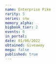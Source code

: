 ```yaml
---
name: Enterprise Pike
rarity: 5
series: snw
memory_alpha:
bigbook_tier: 2
events: 6
in_portal:
date: 01/06/2022
obtained: Giveaway
mega: false
published: true
---
```



